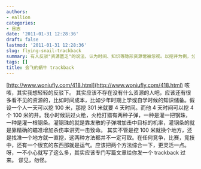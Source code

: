 ```yaml
---
authors:
- eallion
categories:
- 日志
date: '2011-01-31 12:28:36'
draft: false
lastmod: '2011-01-31 12:28:36'
slug: flying-snail-trackback
summary: 有人反驳"资源匮乏"的说法，认为时间、知识等隐形资源常被忽视。以挖井为例，分散挖浅井和专注挖深井各有利弊，但实际竞争中运气因素也很关键。建议灵活结合两种策略，类似打猎时散弹与精准射击的选择。最后自嘲写得过长，本应另写文章详述。
tags: []
title: 会飞的蜗牛 trackback
---
```


[http://www.woniufly.com/418.html](http://www.woniufly.com/418.html)
咳咳，其实我想轻轻的反驳下。
其实应该不存在没有什么资源的人吧，应该还有很多看不见的资源的，比如时间成本，比如少年时期上学或自学时候的知识储备。假设一个人一天可以挖 100 米，那挖 301 米就要 4 天时间。而他 4 天时间可以挖 4 个 100 米的井。我小时候玩过火枪，火枪打猎有两种子弹，一种是灌一把钢珠，一种是灌一根钢条。灌钢珠的就是靠发散的子弹增加击中目标的机率，灌钢条的就是靠精确的瞄准增加杀伤率讲究一击致命。
其实不管是挖 100 米就换个地方，还是找准一个地方就一直挖，这两种方法都并不一定可取。在任何竞争，比赛，竞技中，还有一个很玄的东西那就是运气。应该把两个方法综合一下，更灵活一点。
呀，一不小心就写了这么多，其实应该专门写篇文章给你发一个 trackback 过来。
谬见，勿怪。